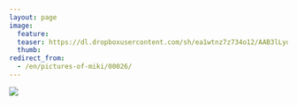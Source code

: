 ```yaml
---
layout: page
image:
  feature:
  teaser: https://dl.dropboxusercontent.com/sh/ea1wtnz7z734o12/AAB3lLyqgYMtL47Mu8DyAjxQa/mikin-kuvat/2/DSC08357-245px.jpg
  thumb:
redirect_from:
  - /en/pictures-of-miki/00026/
---
```


[![](https://dl.dropboxusercontent.com/sh/ea1wtnz7z734o12/AABIsSaKVFm5kgBgODiGSkpoa/mikin-kuvat/2/DSC08357-800px.jpg)](https://dl.dropboxusercontent.com/sh/ea1wtnz7z734o12/AADK2UAEafgMG2jq3FCigblea/mikin-kuvat/2/DSC08357.jpg)
